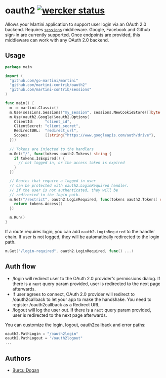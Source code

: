 # oauth2 [![wercker status](https://app.wercker.com/status/cfc6a7d08ba203b6d40aa0b3bd69b477/s/ "wercker status")](https://app.wercker.com/project/bykey/cfc6a7d08ba203b6d40aa0b3bd69b477)

Allows your Martini application to support user login via an OAuth 2.0 backend. Requires [`sessions`](https://github.com/martini-contrib/sessions) middleware. Google, Facebook and Github sign-in are currently supported. Once endpoints are provided, this middleware can work with any OAuth 2.0 backend.

## Usage

~~~ go
package main

import (
  "github.com/go-martini/martini"
  "github.com/martini-contrib/oauth2"
  "github.com/martini-contrib/sessions"
)

func main() {
  m := martini.Classic()
  m.Use(sessions.Sessions("my_session", sessions.NewCookieStore([]byte("secret123"))))
  m.Use(oauth2.Google(&oauth2.Options{
    ClientId:     "client_id",
    ClientSecret: "client_secret",
    RedirectURL:  "redirect_url",
    Scopes:       []string{"https://www.googleapis.com/auth/drive"},
  }))
  
  // Tokens are injected to the handlers
  m.Get("/", func(tokens oauth2.Tokens) string {
    if tokens.IsExpired() {
      // not logged in, or the access token is expired
    }
  })

  // Routes that require a logged in user
  // can be protected with oauth2.LoginRequired handler.
  // If the user is not authenticated, they will be
  // redirected to the login path.
  m.Get("/restrict", oauth2.LoginRequired, func(tokens oauth2.Tokens) string {
    return tokens.Access()
  })

  m.Run()
}
~~~

If a route requires login, you can add `oauth2.LoginRequired` to the handler chain. If user is not logged, they will be automatically redirected to the login path.

~~~ go
m.Get("/login-required", oauth2.LoginRequired, func() ...)
~~~

## Auth flow

* /login will redirect user to the OAuth 2.0 provider's permissions dialog. If there is a `next` query param provided, user is redirected to the next page afterwards.
* If user agrees to connect, OAuth 2.0 provider will redirect to /oauth2callback to let your app to make the handshake. You need to register /oauth2callback as a Redirect URL.
* /logout will log the user out. If there is a `next` query param provided, user is redirected to the next page afterwards.
 
You can customize the login, logout, oauth2callback and error paths:

~~~ go
oauth2.PathLogin = "/oauth2login"
oauth2.PathLogout = "/oauth2logout"
...
~~~

## Authors

* [Burcu Dogan](http://github.com/rakyll)
